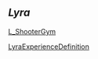
## **_Lyra_**

[L_ShooterGym](https://github.com/HushengStudent/myUnreal/blob/main/Doc/GamePlay/lyra_start/lyra_start.md)

[LyraExperienceDefinition](https://github.com/HushengStudent/myUnreal/blob/main/Doc/GamePlay/lyra_experience_definition/lyra_experience_definition.md)








